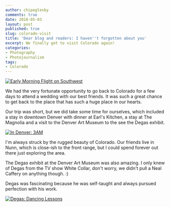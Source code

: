 ```yaml
---
author: chipoglesby
comments: true
date: 2018-05-03
layout: post
published: true
slug: colorado-visit
title: 'Dear blog and readers: I haven''t forgotten about you'
excerpt: We finally got to visit Colorado again!
categories:
- Photography
- Photojournalism
tags:
- Colorado
---
```


[![Early Morning Flight on Southwest](https://storage.googleapis.com/www.chipoglesby.com/wp-content/uploads/2018/05/flight.jpg)](https://storage.googleapis.com/www.chipoglesby.com/wp-content/uploads/2018/05/flight.jpg)

We had the very fortunate opportunity to go back to Colorado for a few days
to attend a wedding with our best friends. It was such a great chance to get
back to the place that has such a huge place in our hearts.

Our trip was short, but we did take some time for ourselves, which included a
stay in downtown Denver with dinner at Earl's Kitchen, a stay at The Magnolia
and a visit to the Denver Art Museum to the see the Degas exhibit.

[![In Denver: 3AM](https://storage.googleapis.com/www.chipoglesby.com/wp-content/uploads/2018/05/denver.jpg)](https://storage.googleapis.com/www.chipoglesby.com/wp-content/uploads/2018/05/denver.jpg)

I'm always struck by the rugged beauty of Colorado. Our friends live in Nunn,
which is close-ish to the front range, but I could spend forever out there just
exploring the area.

The Degas exhibit at the Denver Art Museum was also amazing. I only knew of
Degas from the TV show White Collar, don't worry, we didn't pull a Neal Caffery
on anything though. :)

Degas was fascinating because he was self-taught and always pursued perfection
with his work.

[![Degas: Dancing Lessons](https://storage.googleapis.com/www.chipoglesby.com/wp-content/uploads/2018/05/degas.jpg)](https://storage.googleapis.com/www.chipoglesby.com/wp-content/uploads/2018/05/degas.jpg)
